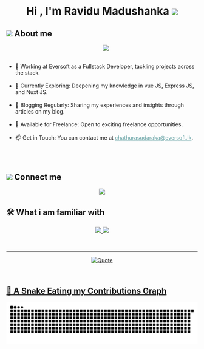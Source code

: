 <h1 align="center">Hi , I'm Ravidu Madushanka <img src="https://media.giphy.com/media/hvRJCLFzcasrR4ia7z/giphy.gif" width="35"></h1>
<!-- <p align="center">
  <a><img src="https://readme-typing-svg.herokuapp.com?font=Time+New+Roman&color=%23C8BE25&size=25&center=true&vCenter=true&width=600&height=100&lines=Software+Engineer+@eversoft.lk;Software+Engineer+Student;Competitive+Programmer;2x+ACPC+Finalist;Expert+on+Codeforces;Division+1+on+Codechef+(5+Stars);4+Kyu+on+Atcoder;Always+learning+new+things"></a>
</p> -->

## <picture><img src = "https://github.com/7oSkaaa/7oSkaaa/blob/main/Images/about_me.gif?raw=true" width = 50px></picture> About me

<picture> <img align="right" src="https://github.com/7oSkaaa/7oSkaaa/blob/main/Images/Right_Side.gif?raw=true" width = 250px></picture>

<br><br>
<ul>
	<li>🔭 Working at Eversoft as a Fullstack Developer, tackling projects across the stack.</li>
	<br/>
	<li>🌱 Currently Exploring: Deepening my knowledge in vue JS, Express JS, and Nuxt JS.</li>
	<br/>
	<li>📝 Blogging Regularly: Sharing my experiences and insights through articles on my blog.</li>
	<br/>
	<li>🤝 Available for Freelance: Open to exciting freelance opportunities.</li>
	<br/>
	<li>📫 Get in Touch: You can contact me at <a href="mailto:ravidumadusanka338@gmail.com" style="color:#5F9EA0;">chathurasudaraka@eversoft.lk</a>.</li>
</ul>

<br></br>

## <picture> <img src="https://github.com/7oSkaaa/7oSkaaa/blob/main/Images/Connect-with-me.gif?raw=true" width="100px"> </picture> Connect me

<p align="center">
  <a href="https://skillicons.dev">
    <img src="https://skillicons.dev/icons?i=gmail,github,linkedin" />
  </a>
</p>

## 🛠️ What i am familiar with

<p align="center">
  <a href="https://skillicons.dev">
    <img src="https://skillicons.dev/icons?i=java,js,html,css,react,vue,php,tailwind" />
    <img src="https://skillicons.dev/icons?i=mysql,mongodb,git,vscode,ps" />
  </a>
</p>

<br>

---

<p align = "center">
	<a href="https://github.com/piyushsuthar/github-readme-quotes"> <img alt = "Quote" src="https://quotes-github-readme.vercel.app/api?type=horizontal&theme=tokyonight&animation=grow_out_in&quoteCategory=programming">
</p>	

</br>

## 🐍 A Snake Eating my Contributions Graph

<p align = "center">
	<img src = "https://github.com/7oSkaaa/7oSkaaa/blob/output/github-contribution-grid-snake.svg?" alt = "Snake Game"/>
</p>
